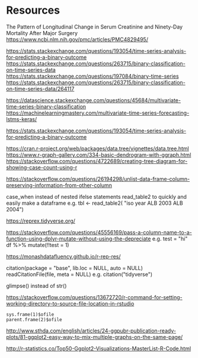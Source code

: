 # Resources

The Pattern of Longitudinal Change in Serum Creatinine and Ninety-Day Mortality After Major Surgery
https://www.ncbi.nlm.nih.gov/pmc/articles/PMC4829495/

https://stats.stackexchange.com/questions/193054/time-series-analysis-for-predicting-a-binary-outcome
https://stats.stackexchange.com/questions/263715/binary-classification-on-time-series-data
https://stats.stackexchange.com/questions/197084/binary-time-series
https://stats.stackexchange.com/questions/263715/binary-classification-on-time-series-data/264117

https://datascience.stackexchange.com/questions/45684/multivariate-time-series-binary-classification
https://machinelearningmastery.com/multivariate-time-series-forecasting-lstms-keras/

https://stats.stackexchange.com/questions/193054/time-series-analysis-for-predicting-a-binary-outcome

https://cran.r-project.org/web/packages/data.tree/vignettes/data.tree.html
https://www.r-graph-gallery.com/334-basic-dendrogram-with-ggraph.html
https://stackoverflow.com/questions/4722689/creating-tree-diagram-for-showing-case-count-using-r

https://stackoverflow.com/questions/26194298/unlist-data-frame-column-preserving-information-from-other-column

case_when instead of nested ifelse statements
read_table2 to quickly and easily make a dataframe e.g.
    tbl <- read_table2(
    "iso    year
    ALB     2003
    ALB     2004")

https://reprex.tidyverse.org/

https://stackoverflow.com/questions/45556169/pass-a-column-name-to-a-function-using-dplyr-mutate-without-using-the-depreciate e.g.
    test = "hi"
    df %>% mutate(!!test = 1)

https://monashdatafluency.github.io/r-rep-res/

citation(package = "base", lib.loc = NULL, auto = NULL)
readCitationFile(file, meta = NULL)
e.g.
    citation("tidyverse")

glimpse() instead of str()

https://stackoverflow.com/questions/13672720/r-command-for-setting-working-directory-to-source-file-location-in-rstudio

    sys.frame(1)$ofile
    parent.frame(2)$ofile

http://www.sthda.com/english/articles/24-ggpubr-publication-ready-plots/81-ggplot2-easy-way-to-mix-multiple-graphs-on-the-same-page/

http://r-statistics.co/Top50-Ggplot2-Visualizations-MasterList-R-Code.html
